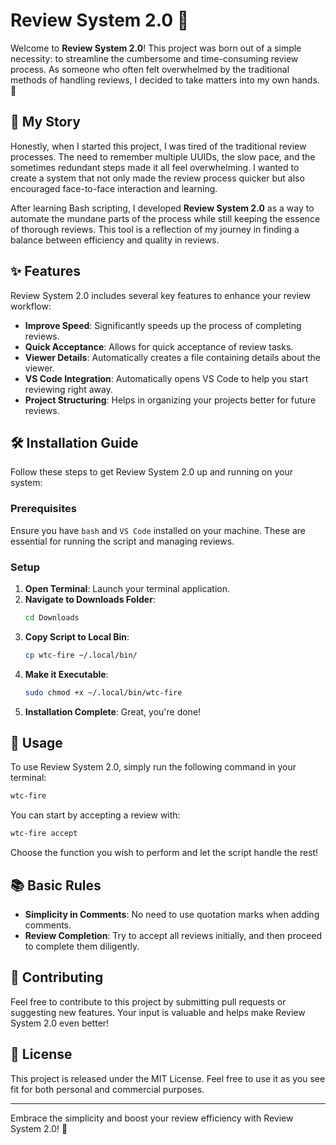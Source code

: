 # Review System 2.0 🚀

Welcome to **Review System 2.0**! This project was born out of a simple necessity: to streamline the cumbersome and time-consuming review process. As someone who often felt overwhelmed by the traditional methods of handling reviews, I decided to take matters into my own hands. 🌟

## 📖 My Story

Honestly, when I started this project, I was tired of the traditional review processes. The need to remember multiple UUIDs, the slow pace, and the sometimes redundant steps made it all feel overwhelming. I wanted to create a system that not only made the review process quicker but also encouraged face-to-face interaction and learning. 

After learning Bash scripting, I developed **Review System 2.0** as a way to automate the mundane parts of the process while still keeping the essence of thorough reviews. This tool is a reflection of my journey in finding a balance between efficiency and quality in reviews.

## ✨ Features

Review System 2.0 includes several key features to enhance your review workflow:

- **Improve Speed**: Significantly speeds up the process of completing reviews.
- **Quick Acceptance**: Allows for quick acceptance of review tasks.
- **Viewer Details**: Automatically creates a file containing details about the viewer.
- **VS Code Integration**: Automatically opens VS Code to help you start reviewing right away.
- **Project Structuring**: Helps in organizing your projects better for future reviews.

## 🛠 Installation Guide

Follow these steps to get Review System 2.0 up and running on your system:

### Prerequisites

Ensure you have `bash` and `VS Code` installed on your machine. These are essential for running the script and managing reviews.

### Setup

1. **Open Terminal**: Launch your terminal application.
2. **Navigate to Downloads Folder**:
   ```bash
   cd Downloads
   ```
3. **Copy Script to Local Bin**:
   ```bash
   cp wtc-fire ~/.local/bin/
   ```
4. **Make it Executable**:
   ```bash
   sudo chmod +x ~/.local/bin/wtc-fire
   ```
5. **Installation Complete**: Great, you're done!

## 🚀 Usage

To use Review System 2.0, simply run the following command in your terminal:

```bash
wtc-fire
```

You can start by accepting a review with:

```bash
wtc-fire accept
```

Choose the function you wish to perform and let the script handle the rest!

## 📚 Basic Rules

- **Simplicity in Comments**: No need to use quotation marks when adding comments.
- **Review Completion**: Try to accept all reviews initially, and then proceed to complete them diligently.

## 💌 Contributing

Feel free to contribute to this project by submitting pull requests or suggesting new features. Your input is valuable and helps make Review System 2.0 even better!

## 📝 License

This project is released under the MIT License. Feel free to use it as you see fit for both personal and commercial purposes.

---

Embrace the simplicity and boost your review efficiency with Review System 2.0! 🚀

